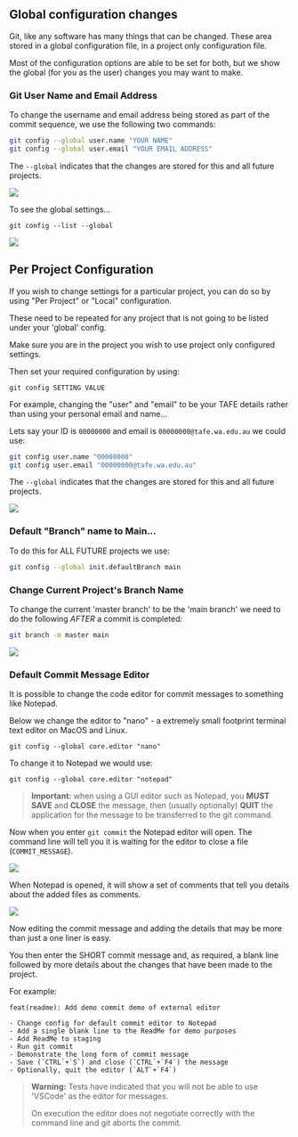 ## Global configuration changes

Git, like any software has many things that can be changed. These area stored in a global configuration file, in a
project only configuration file.

Most of the configuration options are able to be set for both, but we show the global (for you as the user) changes you
may want to make.

### Git User Name and Email Address

To change the username and email address being stored as part of the commit sequence, we use the following two commands:

```bash
git config --global user.name "YOUR NAME"
git config --global user.email "YOUR EMAIL ADDRESS"
```

The `--global` indicates that the changes are stored for this and all future projects.

![](pasted-image-20240216124422.png)

To see the global settings...

```shell
git config --list --global
```

![](pasted-image-20240216124543.png)

## Per Project Configuration

If you wish to change settings for a particular project, you can do so by using "Per Project" or "Local" configuration.

These need to be repeated for any project that is not going to be listed under your 'global' config.

Make sure you are in the project you wish to use project only configured settings.

Then set your required configuration by using:

```shell
git config SETTING VALUE
```

For example, changing the "user" and "email" to be your TAFE details rather than using your personal email and name...

Lets say your ID is `00000000` and email is `00000000@tafe.wa.edu.au` we could use:

```bash
git config user.name "00000000"
git config user.email "00000000@tafe.wa.edu.au"
```

The `--global` indicates that the changes are stored for this and all future projects.

![](pasted-image-20240216124422.png)

### Default "Branch" name to Main...

To do this for ALL FUTURE projects we use:

```bash
git config --global init.defaultBranch main
```

### Change Current Project's Branch Name

To change the current 'master branch' to be the 'main branch' we need to do the following *AFTER* a commit is completed:

```bash
git branch -m master main
```

![](pasted-image-20240216125018.png)

### Default Commit Message Editor

It is possible to change the code editor for commit messages to something like Notepad.

Below we change the editor to "nano" - a extremely small footprint terminal text editor on MacOS and Linux.

```shell
git config --global core.editor "nano"
```

To change it to Notepad we would use:

```shell
git config --global core.editor "notepad"
```

> **Important:** when using a GUI editor such as Notepad, you **MUST** **SAVE** and **CLOSE** the message, then (usually
> optionally) **QUIT** the application for the message to be transferred to the git command.

Now when you enter `git commit` the Notepad editor will open. The command line will tell you it is waiting for the
editor to close a file (`COMMIT_MESSAGE`).

![](pasted-image-20240223102507.png)

When Notepad is opened, it will show a set of comments that tell you details about the added files as comments.

![](pasted-image-20240223102034.png)

Now editing the commit message and adding the details that may be more than just a one liner is easy.

You then enter the SHORT commit message and, as required, a blank line followed by more details about the changes that
have been made to the project.

For example:

```text
feat(readme): Add demo commit demo of external editor

- Change config for default commit editor to Notepad
- Add a single blank line to the ReadMe for demo purposes
- Add ReadMe to staging
- Run git commit
- Demonstrate the long form of commit message
- Save (`CTRL`+`S`) and close (`CTRL`+`F4`) the message
- Optionally, quit the editor (`ALT`+`F4`)
```

> **Warning:** Tests have indicated that you will not be able to use 'VSCode' as the editor for messages.
>
> On execution the editor does not negotiate correctly with the command line and git aborts the commit.

